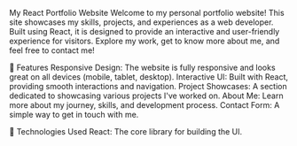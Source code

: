 My React Portfolio Website
Welcome to my personal portfolio website! This site showcases my skills, projects, and experiences as a web developer. Built using React, it is designed to provide an interactive and user-friendly experience for visitors. Explore my work, get to know more about me, and feel free to contact me!

🚀 Features
Responsive Design: The website is fully responsive and looks great on all devices (mobile, tablet, desktop).
Interactive UI: Built with React, providing smooth interactions and navigation.
Project Showcases: A section dedicated to showcasing various projects I've worked on.
About Me: Learn more about my journey, skills, and development process.
Contact Form: A simple way to get in touch with me.

🔧 Technologies Used
React: The core library for building the UI.

